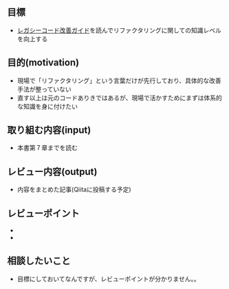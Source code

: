 ## 目標

* [レガシーコード改善ガイド](https://www.amazon.co.jp/%E3%83%AC%E3%82%AC%E3%82%B7%E3%83%BC%E3%82%B3%E3%83%BC%E3%83%89%E6%94%B9%E5%96%84%E3%82%AC%E3%82%A4%E3%83%89-Object-Oriented-SELECTION-%E3%83%9E%E3%82%A4%E3%82%B1%E3%83%AB%E3%83%BBC%E3%83%BB%E3%83%95%E3%82%A7%E3%82%B6%E3%83%BC%E3%82%BA/dp/4798116831/ref=sr_1_2?s=books&ie=UTF8&qid=1478401307&sr=1-2&keywords=%E3%83%AC%E3%82%AC%E3%82%B7%E3%83%BC%E3%82%B3%E3%83%BC%E3%83%89%E6%94%B9%E5%96%84%E3%82%AC%E3%82%A4%E3%83%89)を読んでリファクタリングに関しての知識レベルを向上する

## 目的(motivation)

* 現場で「リファクタリング」という言葉だけが先行しており、具体的な改善手法が整っていない
* 直す以上は元のコードありきではあるが、現場で活かすためにまずは体系的な知識を身に付けたい

## 取り組む内容(input)

* 本書第７章までを読む

## レビュー内容(output)

* 内容をまとめた記事(Qiitaに投稿する予定)

## レビューポイント

*
*

## 相談したいこと

* 目標にしておいてなんですが、レビューポイントが分かりません。。
